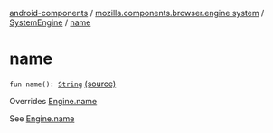 [android-components](../../index.md) / [mozilla.components.browser.engine.system](../index.md) / [SystemEngine](index.md) / [name](./name.md)

# name

`fun name(): `[`String`](https://kotlinlang.org/api/latest/jvm/stdlib/kotlin/-string/index.html) [(source)](https://github.com/mozilla-mobile/android-components/blob/master/components/browser/engine-system/src/main/java/mozilla/components/browser/engine/system/SystemEngine.kt#L67)

Overrides [Engine.name](../../mozilla.components.concept.engine/-engine/name.md)

See [Engine.name](../../mozilla.components.concept.engine/-engine/name.md)

